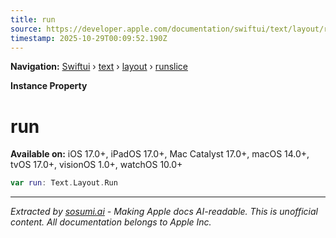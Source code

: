 ```yaml
---
title: run
source: https://developer.apple.com/documentation/swiftui/text/layout/runslice/run
timestamp: 2025-10-29T00:09:52.190Z
---
```


**Navigation:** [Swiftui](/documentation/swiftui) › [text](/documentation/swiftui/text) › [layout](/documentation/swiftui/text/layout) › [runslice](/documentation/swiftui/text/layout/runslice)

**Instance Property**

# run

**Available on:** iOS 17.0+, iPadOS 17.0+, Mac Catalyst 17.0+, macOS 14.0+, tvOS 17.0+, visionOS 1.0+, watchOS 10.0+

```swift
var run: Text.Layout.Run
```

---

*Extracted by [sosumi.ai](https://sosumi.ai) - Making Apple docs AI-readable.*
*This is unofficial content. All documentation belongs to Apple Inc.*

